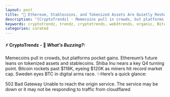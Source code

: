 ```yaml
---
layout: post
title: "🌅 Ethereum, Stablecoins, and Tokenized Assets Are Quietly Reshaping Crypto"
description: "[CryptoTrendz] - Memecoins pull in crowds, but platforms pocket gains. Ethereum’s future leans on tokenized assets and stablecoins. Shiba Inu nears a key Q4 turning point. Bitcoin rockets past $118K, eyeing $120K as miners hit record market cap. Sweden eyes BTC in digital arms race."
keywords: cryptotrendz, trendz, cryptotrends, web3trends, organic, Bitcoin, network, Stablecoins, Trump, Market, altcoin, Assets, XRP, BTC, Crypto
categories: curated
---
```


#### ⚡ CryptoTrendz - 📌 *What's Buzzing?:*

Memecoins pull in crowds, but platforms pocket gains. Ethereum’s future leans on tokenized assets and stablecoins. Shiba Inu nears a key Q4 turning point. Bitcoin rockets past $118K, eyeing $120K as miners hit record market cap. Sweden eyes BTC in digital arms race. ✨Here’s a quick glance:


502 Bad Gateway Unable to reach the origin service. The service may be down or it may not be responding to traffic from cloudflared